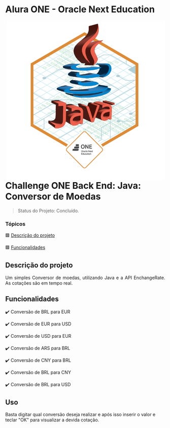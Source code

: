 # Alura ONE - Oracle Next Education

<img align="right" src="https://github.com/lbarbatto/conversor-de-moedas/blob/main/source/img/lb_backend_alura_002.png">

<h1>Challenge ONE Back End: Java: Conversor de Moedas</h1> 

</p>

> Status do Projeto: Concluído.

### Tópicos 

:purple_square: [Descrição do projeto](#descrição-do-projeto)

:purple_square: [Funcionalidades](#funcionalidades)


## Descrição do projeto 

<p align="justify">
  Um simples Conversor de moedas, utilizando Java e a API EnchangeRate. As cotações são em tempo real.
</p>

## Funcionalidades

:heavy_check_mark: Conversão de BRL para EUR   

:heavy_check_mark: Conversão de EUR para USD  

:heavy_check_mark: Conversão de USD para EUR  

:heavy_check_mark: Conversão de ARS para BRL 

:heavy_check_mark: Conversão de CNY para BRL  

:heavy_check_mark: Conversão de BRL para CNY

:heavy_check_mark: Conversão de BRL para USD

## Uso
Basta digitar qual conversão deseja realizar e após isso inserir o valor e teclar "OK" para visualizar a devida cotação.


